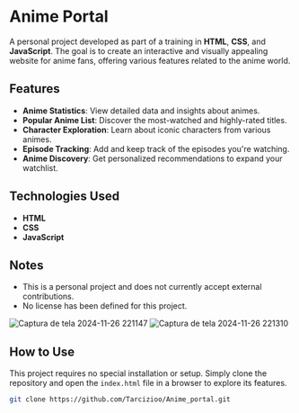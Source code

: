 # Anime Portal

A personal project developed as part of a training in **HTML**, **CSS**, and **JavaScript**. The goal is to create an interactive and visually appealing website for anime fans, offering various features related to the anime world.

## Features

- **Anime Statistics**: View detailed data and insights about animes.
- **Popular Anime List**: Discover the most-watched and highly-rated titles.
- **Character Exploration**: Learn about iconic characters from various animes.
- **Episode Tracking**: Add and keep track of the episodes you're watching.
- **Anime Discovery**: Get personalized recommendations to expand your watchlist.

## Technologies Used

- **HTML**
- **CSS**
- **JavaScript**

## Notes

- This is a personal project and does not currently accept external contributions.
- No license has been defined for this project.

![Captura de tela 2024-11-26 221147](https://github.com/user-attachments/assets/081e4437-2052-4e7d-a896-87cb2a94c31c) 
![Captura de tela 2024-11-26 221310](https://github.com/user-attachments/assets/faca6409-bafd-4f74-b6e3-aa9e689b2fec)

## How to Use

This project requires no special installation or setup. Simply clone the repository and open the `index.html` file in a browser to explore its features.

```bash
git clone https://github.com/Tarcizioo/Anime_portal.git
